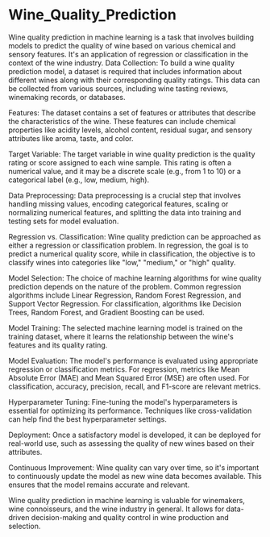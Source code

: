 # Wine_Quality_Prediction
Wine quality prediction in machine learning is a task that involves building models to predict the quality of wine based on various chemical and sensory features. It's an application of regression or classification in the context of the wine industry. 
Data Collection:
To build a wine quality prediction model, a dataset is required that includes information about different wines along with their corresponding quality ratings. This data can be collected from various sources, including wine tasting reviews, winemaking records, or databases.

Features:
The dataset contains a set of features or attributes that describe the characteristics of the wine. These features can include chemical properties like acidity levels, alcohol content, residual sugar, and sensory attributes like aroma, taste, and color.

Target Variable:
The target variable in wine quality prediction is the quality rating or score assigned to each wine sample. This rating is often a numerical value, and it may be a discrete scale (e.g., from 1 to 10) or a categorical label (e.g., low, medium, high).

Data Preprocessing:
Data preprocessing is a crucial step that involves handling missing values, encoding categorical features, scaling or normalizing numerical features, and splitting the data into training and testing sets for model evaluation.

Regression vs. Classification:
Wine quality prediction can be approached as either a regression or classification problem. In regression, the goal is to predict a numerical quality score, while in classification, the objective is to classify wines into categories like "low," "medium," or "high" quality.

Model Selection:
The choice of machine learning algorithms for wine quality prediction depends on the nature of the problem. Common regression algorithms include Linear Regression, Random Forest Regression, and Support Vector Regression. For classification, algorithms like Decision Trees, Random Forest, and Gradient Boosting can be used.

Model Training:
The selected machine learning model is trained on the training dataset, where it learns the relationship between the wine's features and its quality rating.

Model Evaluation:
The model's performance is evaluated using appropriate regression or classification metrics. For regression, metrics like Mean Absolute Error (MAE) and Mean Squared Error (MSE) are often used. For classification, accuracy, precision, recall, and F1-score are relevant metrics.

Hyperparameter Tuning:
Fine-tuning the model's hyperparameters is essential for optimizing its performance. Techniques like cross-validation can help find the best hyperparameter settings.

Deployment:
Once a satisfactory model is developed, it can be deployed for real-world use, such as assessing the quality of new wines based on their attributes.

Continuous Improvement:
Wine quality can vary over time, so it's important to continuously update the model as new wine data becomes available. This ensures that the model remains accurate and relevant.

Wine quality prediction in machine learning is valuable for winemakers, wine connoisseurs, and the wine industry in general. It allows for data-driven decision-making and quality control in wine production and selection.





